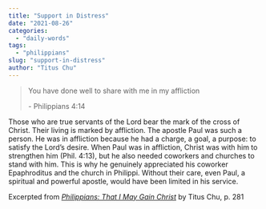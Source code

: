 ```yaml
---
title: "Support in Distress"
date: "2021-08-26"
categories: 
  - "daily-words"
tags: 
  - "philippians"
slug: "support-in-distress"
author: "Titus Chu"
---
```


> You have done well to share with me in my affliction
> 
> \- Philippians 4:14

Those who are true servants of the Lord bear the mark of the cross of Christ. Their living is marked by affliction. The apostle Paul was such a person. He was in affliction because he had a charge, a goal, a purpose: to satisfy the Lord’s desire. When Paul was in affliction, Christ was with him to strengthen him (Phil. 4:13), but he also needed coworkers and churches to stand with him. This is why he genuinely appreciated his coworker Epaphroditus and the church in Philippi. Without their care, even Paul, a spiritual and powerful apostle, would have been limited in his service.

Excerpted from _[Philippians: That I May Gain Christ](https://www.asweetsavor.org/book-philippians/)_ by Titus Chu, p. 281

